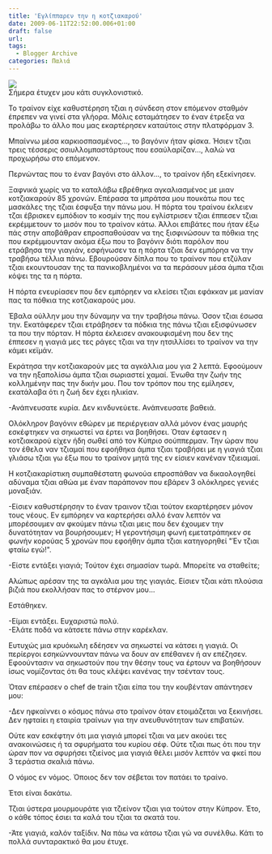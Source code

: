 ```yaml
---
title: 'Εγλίππαρεν την η κοτζιακαρού'
date: 2009-06-11T22:52:00.006+01:00
draft: false
url: 
tags:
  - Blogger Archive
categories: Παλιά
---
```


[![](https://blogger.googleusercontent.com/img/b/R29vZ2xl/AVvXsEjrI0mufXvxLKsqC_WrL5wtK_RKqpFg4XbpKqb2dtKI2HwoQUxrvZgoFtjatZj9R1qktVWwVIW1TFolP15txHrgPjs6n4RLj7TZJKWVwom0U_pnDFkMKbGZv9XGQD0p1TZsSMmAOSqsxmg/s400/rsrinfo20081006_9812518_0.jpg)](https://blogger.googleusercontent.com/img/b/R29vZ2xl/AVvXsEjrI0mufXvxLKsqC_WrL5wtK_RKqpFg4XbpKqb2dtKI2HwoQUxrvZgoFtjatZj9R1qktVWwVIW1TFolP15txHrgPjs6n4RLj7TZJKWVwom0U_pnDFkMKbGZv9XGQD0p1TZsSMmAOSqsxmg/s1600-h/rsrinfo20081006_9812518_0.jpg)  
Σήμερα έτυχεν μου κάτι συγκλονιστικό.  
  
Το τραίνον είχε καθυστέρηση τζιαι η σύνδεση στον επόμενον σταθμόν έπρεπεν να γινεί στα γλήορα. Μόλις εσταμάτησεν το έναν έτρεξα να προλάβω το άλλο που μας εκαρτέρησεν καταύτοις στην πλατφόρμαν 3.  
  
Μπαίννω μέσα καρκιοσπασμένος..., το βαγόνιν ήταν φίσκα. Ήσιεν τζιαι τρεις τέσσερις σσιυλλομπαστάρτους που εσαύλαρίζαν..., λαλώ να προχωρήσω στο επόμενον.  
  
Περνώντας που το έναν βαγόνι στο άλλον..., το τραίνον ήδη εξεκίνησεν.  
  
Ξαφνικά χωρίς να το καταλάβω εβρέθηκα αγκαλιασμένος με μιαν κοτζιακαρούν 85 χρονών. Επέρασα τα μπράτσα μου πουκάτω που τες μασκάλες της τζιαι έσφυξα την πάνω μου. Η πόρτα του τραίνου έκλειεν τζαι έβρισκεν εμπόδιον το κοσμίν της που εγλίστρισεν τζιαι έππεσεν τζιαι εκρέμμετουν το μισόν που το τραίνον κάτω. Άλλοι επιβάτες που ήταν έξω πάς στην αποβάθραν επροσπαθούσαν να της ξισφινώσουν τα πόθκια της που εκρέμμουνταν ακόμα έξω που το βαγόνιν διότι παρόλον που ετράβησα την γιαγιάν, εσφήνωσεν τα η πόρτα τζιαι δεν εμπόρηα να την τραβήσω τέλλια πάνω. Εβουρούσαν δίπλα που το τραίνον που ετζύλαν τζιαι εκουντουσαν της τα πανικοβλημένοι να τα περάσουν μέσα άμπα τζιαι κόψει της τα η πόρτα.  
  
Η πόρτα ενευρίασεν που δεν εμπόρηεν να κλείσει τζιαι εφάκκαν με μανίαν πας τα πόθκια της κοτζιακαρούς μου.  
  
Έβαλα ούλλην μου την δύναμην να την τραβήσω πάνω. Όσον τζιαι έσωσα την. Εκατάφερεν τζιαι ετράβησεν τα πόδκια της πάνω τζιαι εξισφύνωσεν τα που την πόρταν. Η πόρτα έκλεισεν ανακουφισμένη που δεν της έππεσεν η γιαγιά μες τες ράγες τζιαι να την ητσιλλίσει το τραίνον να την κάμει κεϊμάν.  
  
Εκράτησα την κοτζιακαρούν μες τα αγκάλλια μου για 2 λεπτά. Εφοούμουν να την ηξαπολίσω άμπα τζιαι σωριαστεί χαμαί. Ένωθα την ζωήν της κολλημένην πας την δικήν μου. Που τον τρόπον που της εμίλησεν, εκατάλαβα ότι η ζωή δεν έχει ηλικίαν.  
  
\-Ανάπνευσατε κυρία. Δεν κινδυνεύετε. Ανάπνευσατε βαθειά.  
  
Ολόκληρον βαγόνιν εθώρεν με περιέργειαν αλλά μόνον ένας μαυρής εσκέφτηκεν να σηκωστεί να έρτει να βοηθήσει. Όταν έφτασεν η κοτζιακαρού είχεν ήδη σωθεί από τον Κύπριο σούππερμαν. Την ώραν που τον έθελα ναν τζιαμαί που εφοήθηκα άμπα τζιαι τραβήσει με η γιαγιά τζιαι γλιάσω τζιαι γω έξω που το τραίνον μητά της εν είσιεν κανέναν τζιειαμαί.  
  
Η κοτζιακαρίστικη συμπαθέστατη φωνούα επροσπάθαν να δικαολογηθεί αδύναμα τζιαι αθώα με έναν παράπονον που εβάρεν 3 ολόκληρες γενιές μοναξιάν.  
  
\-Είσιεν καθυστέρησην το έναν τραινον τζιαι τούτον εκαρτέρησεν μόνον τους νέους. Εν εμπόρηεν να καρτερήσει αλλό έναν λεπτόν να μπορέσουμεν αν φκούμεν πάνω τζιαι μεις που δεν έχουμεν την δυνατότηταν να βουρήσουμεν; Η γεροντήσιμη φωνή εμετατράπηκεν σε φωνήν κορούας 5 χρονών που εφοήθην άμπα τζιαι κατηγορηθεί "Έν τζιαι φταίω εγώ!".  
  
\-Είστε εντάξει γιαγιά; Τούτον έχει σημασίαν τωρά. Μπορείτε να σταθείτε;

  
Αλώπως αρέσαν της τα αγκάλια μου της γιαγιάς. Είσιεν τζιαι κάτι πλούσια βιζιά που εκολλήσαν πας το στέρνον μου...  
  
Εστάθηκεν.  
  
\-Είμαι εντάξει. Ευχαριστώ πολύ.  
\-Ελάτε ποδά να κάτσετε πάνω στην καρέκλαν.

  
Ευτυχώς μια κρυόκωλη εδέησεν να σηκωστεί να κάτσει η γιαγιά. Οι περίεργοι εσηκώννουνταν πάνω να δουν αν επέθανεν ή αν επέζησεν. Εφοούντασιν να σηκωστούν που την θέσην τους να έρτουν να βοηθήσουν ίσως νομίζοντας ότι θα τους κλέψει κανένας την τσένταν τους.  
  
Όταν επέρασεν ο chef de train τζιαι είπα του την κουβένταν απάντησεν μου:  
  
\-Δεν ηφκαίννει ο κόσμος πάνω στο τραίνον όταν ετοιμάζεται να ξεκινήσει. Δεν ηφταίει η εταιρία τραίνων για την ανευθυνότηταν των επιβατών.  
  
Ούτε καν εσκέφτην ότι μια γιαγιά μπορεί τζιαι να μεν ακούει τες ανακοινώσεις ή τα σφυρήματα του κυρίου σέφ. Ούτε τζιαι πως ότι που την ώραν πον να σφυρήσει τζιείνος μια γιαγιά θέλει μισόν λεπτόν να φκεί που 3 τεράστια σκαλιά πάνω.  
  
Ο νόμος εν νόμος. Όποιος δεν τον σέβεται τον πατάει το τραίνο.  
  
Έτσι είναι δακάτω.  
  
Τζιαι ύστερα μουρμουράτε για τζιείνον τζιαι για τούτον στην Κύπρον. Έτο, ο κάθε τόπος έσιει τα καλά του τζιαι τα σκατά του.  
  
\-Άτε γιαγιά, καλόν ταξίδιν. Να πάω να κάτσω τζιαι γώ να συνέλθω. Κάτι το πολλά συνταρακτικό θα μου έτυχε.
